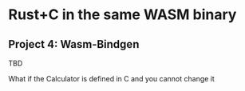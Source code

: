 # Rust+C in the same WASM binary

## Project 4: Wasm-Bindgen

TBD

What if the Calculator is defined in C and you cannot change it
